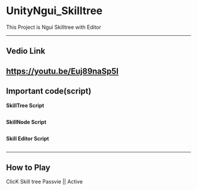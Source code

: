# UnityNgui_Skilltree
This Project is Ngui Skilltree with Editor

------------  

## Vedio Link

https://youtu.be/Euj89naSp5I
------------  
## Important code(script)
__SkillTree Script__
```c#

```
__SkillNode Script__
```c#

```
__Skill Editor Script__
```c#

```


  ------------
## How to Play

ClicK Skill tree
Passvie || Active

